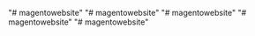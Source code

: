 "# magentowebsite" 
"# magentowebsite" 
"# magentowebsite" 
"# magentowebsite" 
"# magentowebsite" 
